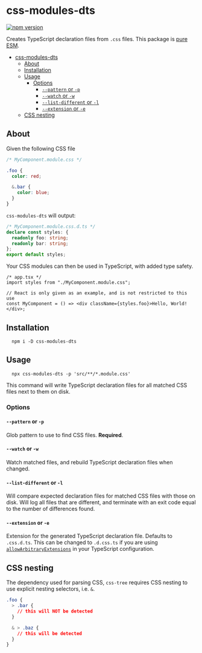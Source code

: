 # css-modules-dts

[![npm version](https://badge.fury.io/js/css-modules-dts.svg)](https://badge.fury.io/js/css-modules-dts)

Creates TypeScript declaration files from `.css` files. This package is [pure ESM](https://gist.github.com/sindresorhus/a39789f98801d908bbc7ff3ecc99d99c).

- [css-modules-dts](#css-modules-dts)
  - [About](#about)
  - [Installation](#installation)
  - [Usage](#usage)
    - [Options](#options)
      - [`--pattern` or `-p`](#--pattern-or--p)
      - [`--watch` or `-w`](#--watch-or--w)
      - [`--list-different` or `-l`](#--list-different-or--l)
      - [`--extension` or `-e`](#--extension-or--e)
  - [CSS nesting](#css-nesting)

## About

Given the following CSS file

```css
/* MyComponent.module.css */

.foo {
  color: red;

  &.bar {
    color: blue;
  }
}
```

`css-modules-dts` will output:

```ts
/* MyComponent.module.css.d.ts */
declare const styles: {
  readonly foo: string;
  readonly bar: string;
};
export default styles;
```

Your CSS modules can then be used in TypeScript, with added type safety.

```tsx
/* app.tsx */
import styles from "./MyComponent.module.css";

// React is only given as an example, and is not restricted to this use
const MyComponent = () => <div className={styles.foo}>Hello, World!</div>;
```

## Installation

```
  npm i -D css-modules-dts
```

## Usage

```shell
  npx css-modules-dts -p 'src/**/*.module.css'
```

This command will write TypeScript declaration files for all matched CSS files next to them on disk.

### Options

#### `--pattern` or `-p`

Glob pattern to use to find CSS files. **Required**.

#### `--watch` or `-w`

Watch matched files, and rebuild TypeScript declaration files when changed.

#### `--list-different` or `-l`

Will compare expected declaration files for matched CSS files with those on disk. Will log all files that are different, and terminate with an exit code equal to the number of differences found.

#### `--extension` or `-e`

Extension for the generated TypeScript declaration file. Defaults to `.css.d.ts`. This can be changed to `.d.css.ts` if you are using [`allowArbitraryExtensions`](https://www.typescriptlang.org/tsconfig/#allowArbitraryExtensions) in your TypeScript configuration.

## CSS nesting

The dependency used for parsing CSS, `css-tree` requires CSS nesting to use explicit nesting selectors, i.e. `&`.

```css
.foo {
  > .bar {
    // this will NOT be detected
  }

  & > .baz {
    // this will be detected
  }
}
```
